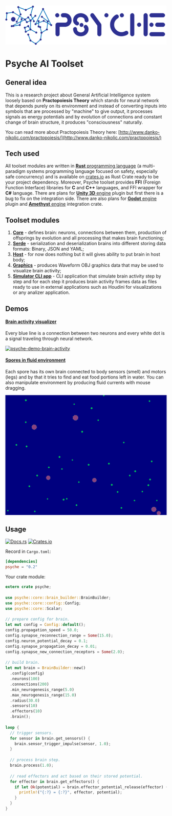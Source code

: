![Logo](https://raw.githubusercontent.com/PsichiX/psyche/master/media/psyche-logo-light.png)
# Psyche AI Toolset

## General idea
This is a research project about General Artificial Intelligence system loosely
based on **Practopoiesis Theory** which stands for neural network that depends
purely on its environment and instead of converting inputs into symbols that are
processed by "machine" to give output, it processes signals as energy potentials
and by evolution of connections and constant change of brain structure, it
produces "consciousness" naturally.

You can read more about Practopoiesis Theory here:
[http://www.danko-nikolic.com/practopoiesis/](http://www.danko-nikolic.com/practopoiesis/)

## Tech used
All toolset modules are written in [**Rust** programming language](https://www.rust-lang.org/)
(a multi-paradigm systems programming language focused on safety, especially
safe concurrency) and is available on [crates.io](https://crates.io/crates/psyche)
as Rust Crate ready to be your project dependency. Moreover, Psyche toolset
provides **FFI** (Foreign Function Interface) libraries for **C** and **C++**
languages, and FFI wrapper for **C#** language. There are plans for
[**Unity 3D** engine](https://unity.com/) plugin but first there is a bug to fix
on the integration side. There are also plans for [**Godot** engine](https://godotengine.org/)
plugin and [**Amethyst** engine](https://www.amethyst.rs/) integration
crate.

## Toolset modules
1. [**Core**](https://github.com/PsichiX/psyche/psyche-core) - defines brain:
neurons, connections between them, production of offsprings by evolution and all
processing that makes brain functioning;
1. [**Serde**](https://github.com/PsichiX/psyche/psyche-serde) - serialization
and deserialization brains into different storing data formats: Binary, JSON and
YAML;
1. [**Host**](https://github.com/PsichiX/psyche/psyche-host) - for now does
nothing but it will gives ability to put brain in host body;
1. [**Graphics**](https://github.com/PsichiX/psyche/psyche-graphics) - produces
Waveform OBJ graphics data that may be used to visualize brain activity;
1. [**Simulator CLI app**](https://github.com/PsichiX/psyche/psyche-simulator-cli) - CLI
application that simulate brain activity step by step and for each step it
produces brain activity frames data as files ready to use in external
applications such as Houdini for visualizations or any analizer application.

## Demos

#### [Brain activity visualizer](https://github.com/PsichiX/psyche/demos/src/brain-activity)
Every blue line is a connection between two neurons and every white dot is a
signal traveling through neural network.

[![psyche-demo-brain-activity](https://raw.githubusercontent.com/PsichiX/psyche/master/media/psyche-demo-brain-activity.gif)](https://raw.githubusercontent.com/PsichiX/psyche/master/media/psyche-demo-brain-activity.mp4)

#### [Spores in fluid environment](https://github.com/PsichiX/psyche/demos/src/spore)
Each spore has its own brain connected to body sensors (smell) and motors (legs)
and by that it tries to find and eat food portions left in water. You can also
manipulate environment by producing fluid currents with mouse dragging.

[![psyche-demo-spore](https://raw.githubusercontent.com/PsichiX/psyche/master/media/psyche-demo-spore.gif)](https://raw.githubusercontent.com/PsichiX/psyche/master/media/psyche-demo-spore.mp4)

## Usage
[![Docs.rs](https://docs.rs/psyche/badge.svg)](https://docs.rs/psyche)
[![Crates.io](https://img.shields.io/crates/v/psyche.svg)](https://crates.io/crates/psyche)

Record in `Cargo.toml`:
```toml
[dependencies]
psyche = "0.2"
```

Your crate module:
```rust
extern crate psyche;

use psyche::core::brain_builder::BrainBuilder;
use psyche::core::config::Config;
use psyche::core::Scalar;

// prepare config for brain.
let mut config = Config::default();
config.propagation_speed = 50.0;
config.synapse_reconnection_range = Some(15.0);
config.neuron_potential_decay = 0.1;
config.synapse_propagation_decay = 0.01;
config.synapse_new_connection_receptors = Some(2.0);

// build brain.
let mut brain = BrainBuilder::new()
  .config(config)
  .neurons(100)
  .connections(200)
  .min_neurogenesis_range(5.0)
  .max_neurogenesis_range(15.0)
  .radius(30.0)
  .sensors(10)
  .effectors(10)
  .brain();

loop {
  // trigger sensors.
  for sensor in brain.get_sensors() {
    brain.sensor_trigger_impulse(sensor, 1.0);
  }

  // process brain step.
  brain.process(1.0);

  // read effectors and act based on their stored potential.
  for effector in brain.get_effectors() {
    if let Ok(potential) = brain.effector_potential_release(effector) {
      println!("{:?} = {:?}", effector, potential);
    }
  }
}
```
